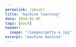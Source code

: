 ```yaml
---
permalink: /about/
title: "machine learning"
date: 2018-01-05
tags: [mach]
header:
  image: "/images/getty-a.jpg"
excerpt: "machine machine"
---
```

